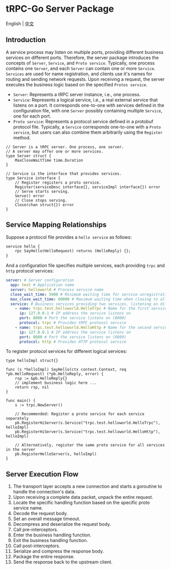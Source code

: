 # tRPC-Go Server Package

English | [中文](./README.zh_CN.md)

## Introduction

A service process may listen on multiple ports, providing different business services on different ports. Therefore, the server package introduces the concepts of `Server`, `Service`, and `Proto service`. Typically, one process contains one `Server`, and each `Server` can contain one or more `Service`. `Services` are used for name registration, and clients use it's names for routing and sending network requests. Upon receiving a request, the server executes the business logic based on the specified `Protos service`.

- `Server`: Represents a tRPC server instance, i.e., one process.
- `Service`: Represents a logical service, i.e., a real external service that listens on a port. It corresponds one-to-one with services defined in the configuration file, with one `Server` possibly containing multiple `Service`, one for each port.
- `Proto service`: Represents a protocol service defined in a protobuf protocol file. Typically, a `Service` corresponds one-to-one with a `Proto service`, but users can also combine them arbitrarily using the `Register` method.

```golang
// Server is a tRPC server. One process, one server.
// A server may offer one or more services.
type Server struct {
    MaxCloseWaitTime time.Duration
}

// Service is the interface that provides services.
type Service interface {
    // Register registers a proto service.
    Register(serviceDesc interface{}, serviceImpl interface{}) error
    // Serve starts serving.
    Serve() error
    // Close stops serving.
    Close(chan struct{}) error
}
```

## Service Mapping Relationships

Suppose a protocol file provides a `hello service` as follows:

```protobuf
service hello {
    rpc SayHello(HelloRequest) returns (HelloReply) {};
}
```

And a configuration file specifies multiple services, each providing `trpc` and `http` protocol services:

```yaml
server: # Server configuration
  app: test # Application name
  server: helloworld # Process service name
  close_wait_time: 5000 # Minimum waiting time for service unregistration when closing, in milliseconds
  max_close_wait_time: 60000 # Maximum waiting time when closing to allow pending requests to complete, in milliseconds
  service: # Business services providing two services, listening on different ports and offering different protocols
    - name: trpc.test.helloworld.HelloTrpc # Name for the first service
      ip: 127.0.0.1 # IP address the service listens on
      port: 8000 # Port the service listens on (8000)
      protocol: trpc # Provides tRPC protocol service
    - name: trpc.test.helloworld.HelloHttp # Name for the second service
      ip: 127.0.0.1 # IP address the service listens on
      port: 8080 # Port the service listens on (8080)
      protocol: http # Provides HTTP protocol service
```

To register protocol services for different logical services:

```golang
type helloImpl struct{}

func (s *helloImpl) SayHello(ctx context.Context, req *pb.HelloRequest) (*pb.HelloReply, error) {
    rsp := &pb.HelloReply{}
    // implement business logic here ...
    return rsp, nil
}

func main() {
    s := trpc.NewServer()

    // Recommended: Register a proto service for each service separately
    pb.RegisterHiServer(s.Service("trpc.test.helloworld.HelloTrpc"), helloImpl)
    pb.RegisterHiServer(s.Service("trpc.test.helloworld.HelloHttp"), helloImpl)

    // Alternatively, register the same proto service for all services in the server
    pb.RegisterHelloServer(s, helloImpl)
}
```

## Server Execution Flow

1. The transport layer accepts a new connection and starts a goroutine to handle the connection's data.
2. Upon receiving a complete data packet, unpack the entire request.
3. Locate the specific handling function based on the specific proto service name.
4. Decode the request body.
5. Set an overall message timeout.
6. Decompress and deserialize the request body.
7. Call pre-interceptors.
8. Enter the business handling function.
9. Exit the business handling function.
10. Call post-interceptors.
11. Serialize and compress the response body.
12. Package the entire response.
13. Send the response back to the upstream client.
